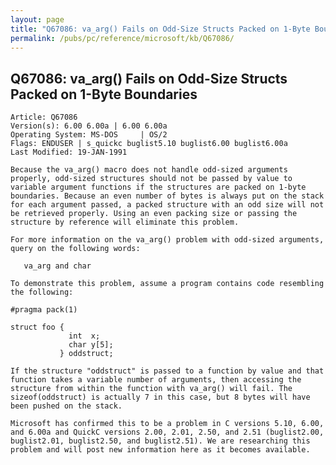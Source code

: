 ```yaml
---
layout: page
title: "Q67086: va_arg() Fails on Odd-Size Structs Packed on 1-Byte Boundaries"
permalink: /pubs/pc/reference/microsoft/kb/Q67086/
---
```


## Q67086: va_arg() Fails on Odd-Size Structs Packed on 1-Byte Boundaries

	Article: Q67086
	Version(s): 6.00 6.00a | 6.00 6.00a
	Operating System: MS-DOS     | OS/2
	Flags: ENDUSER | s_quickc buglist5.10 buglist6.00 buglist6.00a
	Last Modified: 19-JAN-1991
	
	Because the va_arg() macro does not handle odd-sized arguments
	properly, odd-sized structures should not be passed by value to
	variable argument functions if the structures are packed on 1-byte
	boundaries. Because an even number of bytes is always put on the stack
	for each argument passed, a packed structure with an odd size will not
	be retrieved properly. Using an even packing size or passing the
	structure by reference will eliminate this problem.
	
	For more information on the va_arg() problem with odd-sized arguments,
	query on the following words:
	
	   va_arg and char
	
	To demonstrate this problem, assume a program contains code resembling
	the following:
	
	#pragma pack(1)
	
	struct foo {
	             int  x;
	             char y[5];
	           } oddstruct;
	
	If the structure "oddstruct" is passed to a function by value and that
	function takes a variable number of arguments, then accessing the
	structure from within the function with va_arg() will fail. The
	sizeof(oddstruct) is actually 7 in this case, but 8 bytes will have
	been pushed on the stack.
	
	Microsoft has confirmed this to be a problem in C versions 5.10, 6.00,
	and 6.00a and QuickC versions 2.00, 2.01, 2.50, and 2.51 (buglist2.00,
	buglist2.01, buglist2.50, and buglist2.51). We are researching this
	problem and will post new information here as it becomes available.
